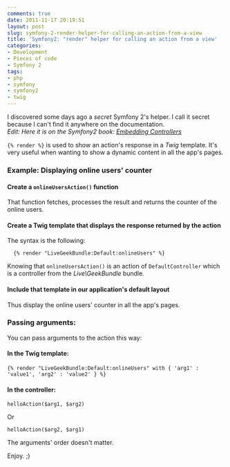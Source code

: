 ```yaml
---
comments: true
date: 2011-11-17 20:19:51
layout: post
slug: symfony-2-render-helper-for-calling-an-action-from-a-view
title: 'Symfony2: "render" helper for calling an action from a view'
categories:
- Development
- Pieces of code
- Symfony 2
tags:
- php
- symfony
- symfony2
- twig
---
```


I discovered some days ago a *secret* Symfony 2's helper. I call it secret because I can't find it anywhere on the documentation.  
*Edit: Here it is on the Symfony2 book: [Embedding Controllers](http://symfony.com/doc/2.0/book/templating.html#embedding-controllers)*

`{% render %}` is used to show an action's response in a *Twig* template. It's very useful when wanting to show a dynamic content in all the app's pages.

### Example: Displaying online users' counter

#### Create a `onlineUsersAction()` function
That function fetches, processes the result and returns the counter of the online users.

#### Create a Twig template that displays the response returned by the action
The syntax is the following:

      {% render "LiveGeekBundle:Default:onlineUsers" %}

Knowing that `onlineUsersAction()` is an action of `DefaultController` which is a controller from the *Live\GeekBundle* bundle.

#### Include that template in our application's default layout
Thus display the online users' counter in all the app's pages.

### Passing arguments:
You can pass arguments to the action this way:

#### In the Twig template:

    {% render "LiveGeekBundle:Default:onlineUsers" with { 'arg1' : 'value1', 'arg2' : 'value2' } %}

#### In the controller:

    helloAction($arg1, $arg2)

Or

    helloAction($arg2, $arg1)

The arguments' order doesn't matter.

Enjoy. ;)

